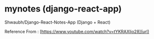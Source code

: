 # mynotes (django-react-app)

Shwaubh/Django-React-Notes-App
(Django + React)

Reference From : [https://www.youtube.com/watch?v=tYKRAXIio28](url)
